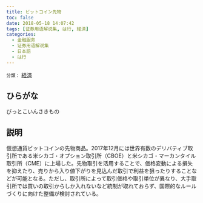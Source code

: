 ```yaml
---
title: ビットコイン先物
toc: false
date: 2018-05-18 14:07:42
tags: [证券用语解说集, は行, 経済]
categories:
  - 金融服务
  - 证券用语解说集
  - 日本語
  - は行
---
```


`分類：` [経済](/tags/経済/)

## ひらがな

びっとこいんさきもの

## 説明

仮想通貨ビットコインの先物商品。2017年12月には世界有数のデリバティブ取引所である米シカゴ・オプション取引所（CBOE）と米シカゴ・マーカンタイル取引所（CME）に上場した。先物取引を活用することで、価格変動による損失を抑えたり、売りから入り値下がりを見込んだ取引で利益を狙ったりすることなどが可能となる。ただし、取引所によって取引価格や取引単位が異なり、大手取引所では買いの取引からしか入れないなど統制が取れておらず、国際的なルールづくりに向けた整備が検討されている。
